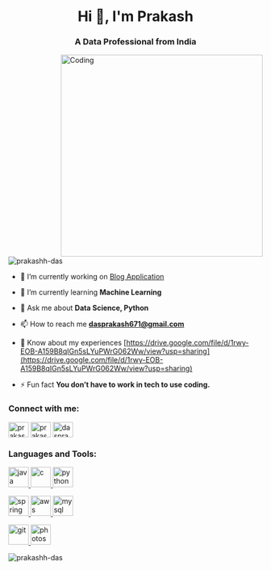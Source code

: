 
<h1 align="center">Hi 👋, I'm Prakash </h1>
<h3 align="center">A Data Professional from India</h3>
<img align="right" alt="Coding" width="400" src="https://cdn.dribbble.com/users/1162077/screenshots/3848914/media/320984a9ca58b3c73274c9259ecf6de8.gif" alt="">

<p align="left"> <img src="https://komarev.com/ghpvc/?username=prakashh-das&label=Profile%20views&color=0e75b6&style=flat" alt="prakashh-das" /> </p>

- 🔭 I’m currently working on [Blog Application](https://github.com/Prakashh-Das/Blog-Web-Application.git)

- 🌱 I’m currently learning **Machine Learning**

- 💬 Ask me about **Data Science, Python**

- 📫 How to reach me **dasprakash671@gmail.com**

- 📄 Know about my experiences [https://drive.google.com/file/d/1rwy-EOB-A159B8qIGn5sLYuPWrG062Ww/view?usp=sharing](https://drive.google.com/file/d/1rwy-EOB-A159B8qIGn5sLYuPWrG062Ww/view?usp=sharing)

- ⚡ Fun fact **You don’t have to work in tech to use coding.**

<h3 align="left">Connect with me:</h3>
<p align="left">
<a href="https://linkedin.com/in/prakash-das-40a480202" target="blank"><img align="center" src="https://www.svgrepo.com/show/448234/linkedin.svg" alt="prakash-das-40a480202" height="30" width="40" /></a>
<a href="https://instagram.com/prakashh_das" target="blank"><img align="center" src="https://www.svgrepo.com/show/176763/instagram-social-media.svg" alt="prakashh_das" height="30" width="40" /></a>
<a href="https://www.hackerrank.com/dasprakash671" target="blank"><img align="center" src="https://www.svgrepo.com/show/388372/ranking-list.svg" alt="dasprakash671" height="30" width="40" /></a>
</p>

<h3 align="left">Languages and Tools:</h3>
<p align="left"> 
   <a href="https://www.java.com" target="_blank" rel="noreferrer"> <img src="https://www.svgrepo.com/show/452234/java.svg" alt="java" width="40" height="40"/> </a> 
   <a href="https://www.cprogramming.com/" target="_blank" rel="noreferrer"> <img src="https://www.svgrepo.com/show/521339/c-plusplus-16.svg" alt="c" width="40" height="40"/> </a> 
   <a href="https://www.python.org" target="_blank" rel="noreferrer"> <img src="https://www.svgrepo.com/show/452091/python.svg" alt="python" width="40" height="40"/> </a> 

  <a href="https://spring.io/" target="_blank" rel="noreferrer"> <img src="https://www.vectorlogo.zone/logos/springio/springio-icon.svg" alt="spring" width="40" height="40"/> </a> 
  <a href="https://aws.amazon.com" target="_blank" rel="noreferrer"> <img src="https://www.svgrepo.com/show/448266/aws.svg" alt="aws" width="40" height="40"/> </a> 
  <a href="https://www.mysql.com/" target="_blank" rel="noreferrer"> <img src="https://www.svgrepo.com/show/499816/database.svg" alt="mysql" width="40" height="40"/> </a> 

  <a href="https://git-scm.com/" target="_blank" rel="noreferrer"> <img src="https://www.vectorlogo.zone/logos/git-scm/git-scm-icon.svg" alt="git" width="40" height="40"/> </a> 
  <a href="https://www.photoshop.com/en" target="_blank" rel="noreferrer"> <img src="https://www.svgrepo.com/show/303177/photoshop-cc-logo.svg" alt="photoshop" width="40" height="40"/> </a> 
  
</p>

<p><img align="center" src="https://github-readme-stats.vercel.app/api/top-langs?username=prakashh-das&show_icons=true&locale=en&layout=compact" alt="prakashh-das" /></p>
